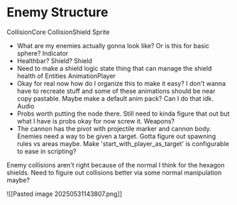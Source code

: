 
# Enemy Structure

CollisionCore
CollisionShield
Sprite
- What are my enemies actually gonna look like? Or is this for basic sphere?
Indicator
- Healthbar? Shield?
Shield
- Need to make a shield logic state thing that can manage the shield health of Entities
AnimationPlayer
- Okay for real now how do I organize this to make it easy? I don't wanna have to recreate stuff and some of these animations should be near copy pastable. Maybe make a default anim pack? Can I do that idk.
Audio
- Probs worth putting the node there. Still need to kinda figure that out but what I have is probs okay for now screw it.
Weapons?
- The cannon has the pivot with projectile marker and cannon body. Enemies need a way to be given a target. Gotta figure out spawning rules vs areas maybe. Make 'start_with_player_as_target' is configurable to ease in scripting?

Enemy collisions aren't right because of the normal I think for the hexagon shields. Need to figure out collisions better via some normal manipulation maybe?

![[Pasted image 20250531143807.png]]